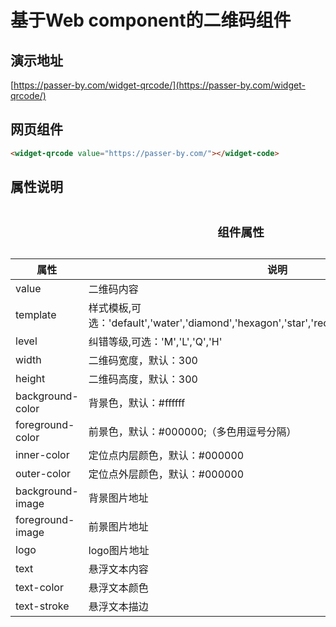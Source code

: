 # 基于Web component的二维码组件

## 演示地址
[https://passer-by.com/widget-qrcode/](https://passer-by.com/widget-qrcode/)


## 网页组件
```html
<widget-qrcode value="https://passer-by.com/"></widget-code>
```


## 属性说明
<table>
    <caption><h3>组件属性</h3></caption>
    <thead>
        <tr><th>属性</th><th>说明</th></tr>
    </thead>
    <tbody>
        <tr><td>value</td><td>二维码内容</td></tr>
        <tr><td>template</td><td>样式模板,可选：'default','water','diamond','hexagon','star','rect','bar','heart','glitter','fusion'</td></tr>
        <tr><td>level</td><td>纠错等级,可选：'M','L','Q','H'</td></tr>
        <tr><td>width</td><td>二维码宽度，默认：300</td></tr>
        <tr><td>height</td><td>二维码高度，默认：300</td></tr>
        <tr><td>background-color</td><td>背景色，默认：#ffffff</td></tr>
        <tr><td>foreground-color</td><td>前景色，默认：#000000;（多色用逗号分隔）</td></tr>
        <tr><td>inner-color</td><td>定位点内层颜色，默认：#000000</td></tr>
        <tr><td>outer-color</td><td>定位点外层颜色，默认：#000000</td></tr>
        <tr><td>background-image</td><td>背景图片地址</td></tr>
        <tr><td>foreground-image</td><td>前景图片地址</td></tr>
        <tr><td>logo</td><td>logo图片地址</td></tr>
        <tr><td>text</td><td>悬浮文本内容</td></tr>
        <tr><td>text-color</td><td>悬浮文本颜色</td></tr>
        <tr><td>text-stroke</td><td>悬浮文本描边</td></tr>
    </tbody>
</table>

